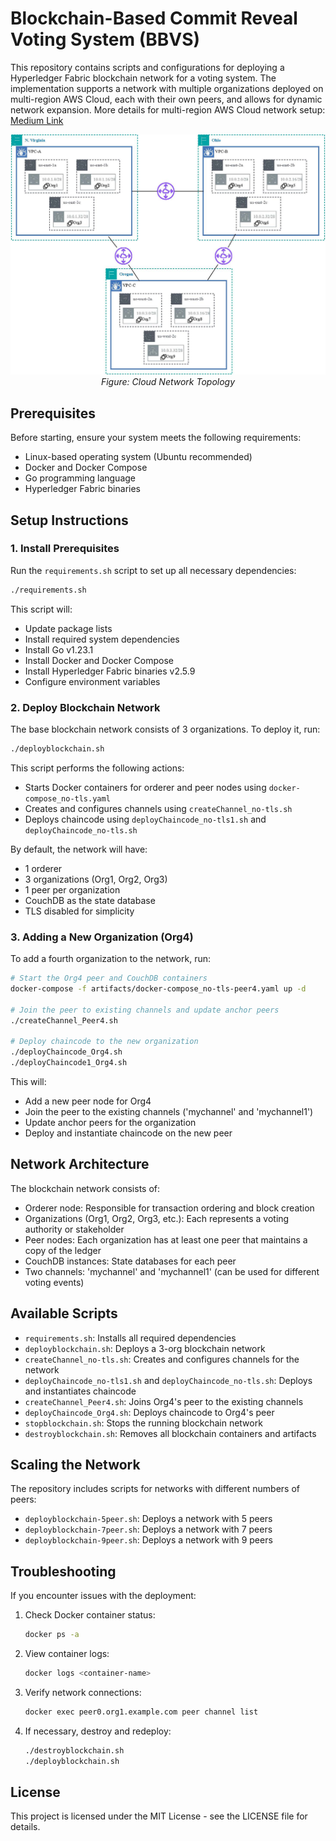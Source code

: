 # Blockchain-Based Commit Reveal Voting System (BBVS)

This repository contains scripts and configurations for deploying a Hyperledger Fabric blockchain network for a voting system. The implementation supports a network with multiple organizations deployed on multi-region AWS Cloud, each with their own peers, and allows for dynamic network expansion. 
More details for multi-region AWS Cloud network setup: [Medium Link](https://medium.com/@satyam.th3/aws-multi-az-multi-region-network-using-vpc-peering-a-3-region-9-node-ec2-deployment-guide-86dc4b801572)

<p align="center">
  <img src="artifacts/Cloud_Architecture.drawio.jpg" alt="Figure: Cloud Network Topology" width="700"/>
  <br>
  <em>Figure: Cloud Network Topology</em>
</p>

## Prerequisites

Before starting, ensure your system meets the following requirements:

- Linux-based operating system (Ubuntu recommended)
- Docker and Docker Compose
- Go programming language
- Hyperledger Fabric binaries

## Setup Instructions

### 1. Install Prerequisites

Run the `requirements.sh` script to set up all necessary dependencies:

```bash
./requirements.sh
```

This script will:
- Update package lists
- Install required system dependencies
- Install Go v1.23.1
- Install Docker and Docker Compose
- Install Hyperledger Fabric binaries v2.5.9
- Configure environment variables

### 2. Deploy Blockchain Network

The base blockchain network consists of 3 organizations. To deploy it, run:

```bash
./deployblockchain.sh
```

This script performs the following actions:
- Starts Docker containers for orderer and peer nodes using `docker-compose_no-tls.yaml`
- Creates and configures channels using `createChannel_no-tls.sh`
- Deploys chaincode using `deployChaincode_no-tls1.sh` and `deployChaincode_no-tls.sh`

By default, the network will have:
- 1 orderer
- 3 organizations (Org1, Org2, Org3)
- 1 peer per organization
- CouchDB as the state database
- TLS disabled for simplicity

### 3. Adding a New Organization (Org4)

To add a fourth organization to the network, run:

```bash
# Start the Org4 peer and CouchDB containers
docker-compose -f artifacts/docker-compose_no-tls-peer4.yaml up -d

# Join the peer to existing channels and update anchor peers
./createChannel_Peer4.sh

# Deploy chaincode to the new organization
./deployChaincode_Org4.sh
./deployChaincode1_Org4.sh
```

This will:
- Add a new peer node for Org4
- Join the peer to the existing channels ('mychannel' and 'mychannel1')
- Update anchor peers for the organization
- Deploy and instantiate chaincode on the new peer

## Network Architecture

The blockchain network consists of:

- Orderer node: Responsible for transaction ordering and block creation
- Organizations (Org1, Org2, Org3, etc.): Each represents a voting authority or stakeholder
- Peer nodes: Each organization has at least one peer that maintains a copy of the ledger
- CouchDB instances: State databases for each peer
- Two channels: 'mychannel' and 'mychannel1' (can be used for different voting events)

## Available Scripts

- `requirements.sh`: Installs all required dependencies
- `deployblockchain.sh`: Deploys a 3-org blockchain network
- `createChannel_no-tls.sh`: Creates and configures channels for the network
- `deployChaincode_no-tls1.sh` and `deployChaincode_no-tls.sh`: Deploys and instantiates chaincode
- `createChannel_Peer4.sh`: Joins Org4's peer to the existing channels
- `deployChaincode_Org4.sh`: Deploys chaincode to Org4's peer
- `stopblockchain.sh`: Stops the running blockchain network
- `destroyblockchain.sh`: Removes all blockchain containers and artifacts

## Scaling the Network

The repository includes scripts for networks with different numbers of peers:
- `deployblockchain-5peer.sh`: Deploys a network with 5 peers
- `deployblockchain-7peer.sh`: Deploys a network with 7 peers
- `deployblockchain-9peer.sh`: Deploys a network with 9 peers

## Troubleshooting

If you encounter issues with the deployment:

1. Check Docker container status:
   ```bash
   docker ps -a
   ```

2. View container logs:
   ```bash
   docker logs <container-name>
   ```

3. Verify network connections:
   ```bash
   docker exec peer0.org1.example.com peer channel list
   ```

4. If necessary, destroy and redeploy:
   ```bash
   ./destroyblockchain.sh
   ./deployblockchain.sh
   ```

## License

This project is licensed under the MIT License - see the LICENSE file for details. 
